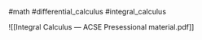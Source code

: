 #math #differential_calculus #integral_calculus

![[Integral Calculus — ACSE Presessional material.pdf]]